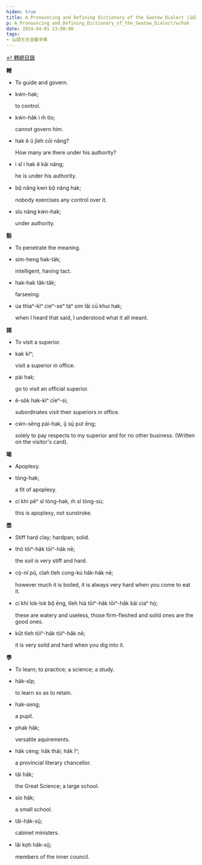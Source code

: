 ```yaml
---
hiden: true
title: A Pronouncing and Defining Dictionary of the Swatow Dialect (汕頭方言音義字典) / hak
p: A_Pronouncing_and_Defining_Dictionary_of_the_Swatow_Dialect/w/hak
date: 2024-04-01 23:00:00
tags: 
- 汕頭方言音義字典
---
```


[↩️ 轉總目錄](/A_Pronouncing_and_Defining_Dictionary_of_the_Swatow_Dialect)


**轄**
- To guide and govern.

- kẃn-hak;

  to control.

- kẃn-hâk i m̄ tîo;

  cannot govern him.

- hak ĕ ŭ jîeh cōi nâng?

  How many are there under his authority?

- i sĭ i hak ĕ kâi nâng;

  he is under his authority.

- bô̤ nâng kwn bô̤ nâng hak;

  nobody exercises any control over it.

- sĭu nâng kẃn-hak;

  under authority.

**豁**
- To penetrate the meaning.

- sim-heng hak-tâk;

  intelligent, having tact.

- hak-hak tâk-tâk;

  farseeing.

- úa thìaⁿ-kìⁿ cìeⁿ-seⁿ tàⁿ sim lăi cū khui hak;

  when I heard that said, I understood what it all meant.

**謁**
- To visit a superior.

- kak kìⁿ;

  visit a superior in office.

- pài hak;

  go to visit an official superior.

- ĕ-sôk hak-kìⁿ cīeⁿ-si;

  subordinates visit their superiors in office.

- cẃn-sêng pài-hak, ṳ̂ sṳ̄ put ēng;

  solely to pay respects to my superior and for no other business. (Written on the visitor's card).

**暍**
- Apoplexy.

- tòng-hak;

  a fit of apoplexy.

- cí khí pēⁿ sĭ tòng-hak, m̄ sĭ tòng-sú;

  this is apoplexy, not sunstroke.

**壆**
- Stiff hard clay; hardpan; solid.

- thô tōiⁿ-hâk tōiⁿ-hâk nē;

  the soil is very stiff and hard.

- cò̤-nî pû, cîah tîeh cong-kú hâk-hâk nē;

  however much it is boiled, it is always very hard when you come to eat it.

- cí khí lok-lok bô̤ ēng, tîeh hiá tōiⁿ-hâk tōiⁿ-hâk kâi cìaⁿ hó̤;

  these are watery and useless, those firm-fleshed and solid ones are the good ones.

- kût tîeh tōiⁿ-hâk tōiⁿ-hâk nē;

  it is very solid and hard when you dig into it.

**學**
- To learn; to practice; a science; a study.

- hâk-sîp;

  to learn so as to retain.

- hak-seng;

  a pupil.

- phak hâk;

  versatile aquirements.

- hâk cèng; hâk thâi; hâk īⁿ;

  a provincial literary chancellor.

- tăi hâk;

  the Great Science; a large school.

- sío hâk;

  a small school.

- tăi-hâk-sṳ̆;

  cabinet ministers.

- lăi ko̤h hâk-sṳ̆;

  members of the inner council.
